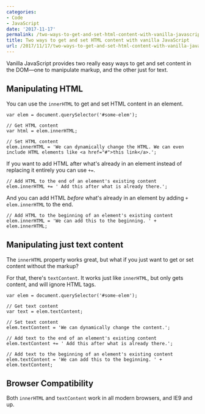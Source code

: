 ```yaml
---
categories:
- Code
- JavaScript
date: '2017-11-17'
permalink: /two-ways-to-get-and-set-html-content-with-vanilla-javascript/
title: Two ways to get and set HTML content with vanilla JavaScript
url: /2017/11/17/two-ways-to-get-and-set-html-content-with-vanilla-javascript
---
```


Vanilla JavaScript provides two really easy ways to get and set content in the DOM&mdash;one to manipulate markup, and the other just for text.

## Manipulating HTML

You can use the `innerHTML` to get and set HTML content in an element.

```lang-javascript
var elem = document.querySelector('#some-elem');

// Get HTML content
var html = elem.innerHTML;

// Set HTML content
elem.innerHTML = 'We can dynamically change the HTML. We can even include HTML elements like <a href="#">this link</a>.';
```

If you want to add HTML after what's already in an element instead of replacing it entirely you can use `+=`.

```lang-js
// Add HTML to the end of an element's existing content
elem.innerHTML += ' Add this after what is already there.';
```

And you can add HTML *before* what's already in an element by adding `+ elem.innerHTML` to the end.

```lang-js
// Add HTML to the beginning of an element's existing content
elem.innerHTML = 'We can add this to the beginning. ' + elem.innerHTML;
```

## Manipulating just text content

The `innerHTML` property works great, but what if you just want to get or set content without the markup?

For that, there's `textContent`. It works just like `innerHTML`, but only gets content, and will ignore HTML tags.

```lang-javascript
var elem = document.querySelector('#some-elem');

// Get text content
var text = elem.textContent;

// Set text content
elem.textContent = 'We can dynamically change the content.';

// Add text to the end of an element's existing content
elem.textContent += ' Add this after what is already there.';

// Add text to the beginning of an element's existing content
elem.textContent = 'We can add this to the beginning. ' + elem.textContent;
```

## Browser Compatibility

Both `innerHTML` and `textContent` work in all modern browsers, and IE9 and up.